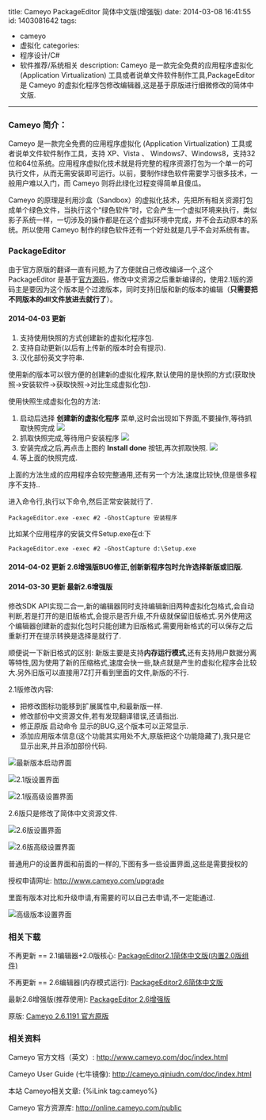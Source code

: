 title: Cameyo PackageEditor 简体中文版(增强版)
date: 2014-03-08 16:41:55
id: 1403081642
tags:
- cameyo
- 虚拟化
categories: 
- 程序设计/C#
- 软件推荐/系统相关
description: Cameyo 是一款完全免费的应用程序虚拟化 (Application Virtualization) 工具或者说单文件软件制作工具,PackageEditor 是 Cameyo 的虚拟化程序包修改编辑器,这是基于原版进行细微修改的简体中文版.
---

### Cameyo 简介：

Cameyo 是一款完全免费的应用程序虚拟化 (Application Virtualization) 工具或者说单文件软件制作工具，支持 XP、Vista 、 Windows7、Windows8，支持32位和64位系统。应用程序虚拟化技术就是将完整的程序资源打包为一个单一的可执行文件，从而无需安装即可运行。以前，要制作绿色软件需要学习很多技术，一般用户难以入门，而 Cameyo 则将此绿化过程变得简单且傻瓜。

Cameyo 的原理是利用沙盒（Sandbox）的虚拟化技术，先把所有相关资源打包成单个绿色文件，当执行这个“绿色软件”时，它会产生一个虚拟环境来执行，类似影子系统一样，一切涉及的操作都是在这个虚拟环境中完成，并不会去动原本的系统。所以使用 Cameyo 制作的绿色软件还有一个好处就是几乎不会对系统有害。

### PackageEditor

由于官方原版的翻译一直有问题,为了方便就自己修改编译一个,这个 PackageEditor 是基于[官方源码](https://code.google.com/p/cameyo/)，修改中文资源之后重新编译的，使用2.1版的源码主是要因为这个版本是个过渡版本，同时支持旧版和新的版本的编辑（**只需要把不同版本的dll文件放进去就行了**）。

<!--more--> 

#### 2014-04-03 更新

  1. 支持使用快照的方式创建新的虚拟化程序包.
  2. 支持自动更新(以后有上传新的版本时会有提示).
  3. 汉化部份英文字符串.
  
使用新的版本可以很方便的创建新的虚拟化程序,默认使用的是快照的方式(获取快照->安装软件->获取快照->对比生成虚拟化包).

使用快照生成虚拟化包的方法:

1. 启动后选择 **创建新的虚拟化程序** 菜单,这时会出现如下界面,不要操作,等待抓取快照完成
   ![]([CDN_URL]:/post/Cameyo_PackageEditor_1.png)
2. 抓取快照完成,等待用户安装程序
   ![]([CDN_URL]:/post/Cameyo_PackageEditor_2.png)
3. 安装完成之后,再点击上图的 **Install done** 按钮,再次抓取快照.
   ![]([CDN_URL]:/post/Cameyo_PackageEditor_3.png)
4. 等上面的快照完成.

上面的方法生成的应用程序会较完整通用,还有另一个方法,速度比较快,但是很多程序不支持..

进入命令行,执行以下命令,然后正常安装就行了.

```
PackageEditor.exe -exec #2 -GhostCapture 安装程序
```

比如某个应用程序的安装文件Setup.exe在d:下

```
PackageEditor.exe -exec #2 -GhostCapture d:\Setup.exe
```

#### 2014-04-02 更新 2.6增强版BUG修正,创新新程序包时允许选择新版或旧版.

#### 2014-03-30 更新 **最新2.6增强版**
  
  修改SDK API实现二合一,新的编辑器同时支持编辑新旧两种虚拟化包格式,会自动判断,若是打开的是旧版格式,会提示是否升级,不升级就保留旧版格式.另外使用这个编辑器创建新的虚拟化包时只能创建为旧版格式.需要用新格式的可以保存之后重新打开在提示转换是选择是就行了.

顺便说一下新旧格式的区别: 新版主要是支持**内存运行模式**,还有支持用户数据分离等特性,因为使用了新的压缩格式,速度会快一些,缺点就是产生的虚拟化程序会比较大.另外旧版可以直接用7Z打开看到里面的文件,新版的不行.

2.1版修改内容:
  * 把修改图标功能移到扩展属性中,和最新版一样.
  * 修改部份中文资源文件,若有发现翻译错误,还请指出.
  * 修正原版 启动命令 显示的BUG,这个版本可以正常显示.
  * 添加应用版本信息(这个功能其实用处不大,原版把这个功能隐藏了),我只是它显示出来,并且添加部份代码.

![最新版本启动界面]([CDN_URL]:/post/Cameyo_PackageEditor_menu.png)

![2.1版设置界面]([CDN_URL]:/post/Cameyo_PackageEditor2.1_base.png)

![2.1版高级设置界面]([CDN_URL]:/post/Cameyo_PackageEditor2.1_adv.png)

2.6版只是修改了简体中文资源文件.

![2.6版设置界面]([CDN_URL]:/post/Cameyo_PackageEditor2.6_base.png)

![2.6版高级设置界面]([CDN_URL]:/post/Cameyo_PackageEditor2.6_adv.png)

普通用户的设置界面和前面的一样的,下图有多一些设置界面,这些是需要授权的

授权申请网址: <http://www.cameyo.com/upgrade>

里面有版本对比和升级申请,有需要的可以自己去申请,不一定能通过.

![高级版本设置界面]([CDN_URL]:/post/Cameyo_PackageEditor_Plus_adv.png)

### 相关下载

不再更新 == 2.1编辑器+2.0版核心: [PackageEditor2.1简体中文版(内置2.0版组件)](http://d.chenall.net/1/虚拟化绿软/PackageEditor2.1.rar)

不再更新 == 2.6编辑器(内存模式运行): [PackageEditor2.6简体中文版](http://d.chenall.net/1/虚拟化绿软/PackageEditor2.6.rar)

最新2.6增强版(推荐使用): [PackageEditor 2.6增强版](http://d.chenall.net/1/虚拟化绿软/PackageEditor.zip)

原版: [Cameyo 2.6.1191 官方原版](http://d.chenall.net/1/虚拟化绿软/Cameyo-2.6.1191.rar)

### 相关资料

Cameyo 官方文档（英文）: <http://www.cameyo.com/doc/index.html>  

Cameyo User Guide (七牛镜像): <http://cameyo.qiniudn.com/doc/index.html>

本站 Cameyo相关文章: {%iLink tag:cameyo%}

Cameyo 官方资源库: <http://online.cameyo.com/public>